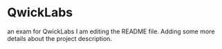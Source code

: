 # QwickLabs
an exam for QwickLabs
I am editing the README file. Adding some more details about the project description.
